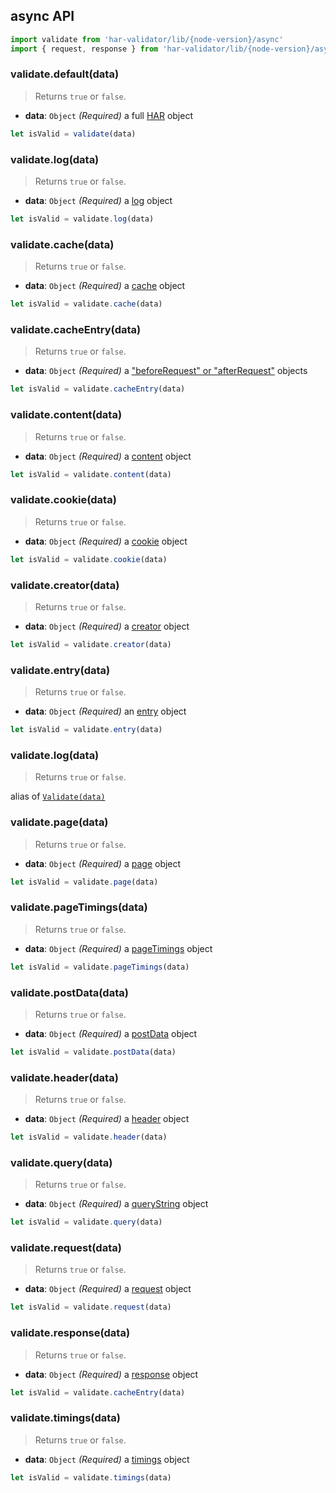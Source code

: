 ## async API

```js
import validate from 'har-validator/lib/{node-version}/async'
import { request, response } from 'har-validator/lib/{node-version}/async'
```

### validate.default(data)

> Returns `true` or `false`.

- **data**: `Object` *(Required)*
  a full [HAR](https://github.com/ahmadnassri/har-spec/blob/master/versions/1.2.md) object

```js
let isValid = validate(data)
```

### validate.log(data)

> Returns `true` or `false`.

- **data**: `Object` *(Required)*
  a [log](https://github.com/ahmadnassri/har-spec/blob/master/versions/1.2.md#log) object

```js
let isValid = validate.log(data)
```

### validate.cache(data)

> Returns `true` or `false`.

- **data**: `Object` *(Required)*
  a [cache](https://github.com/ahmadnassri/har-spec/blob/master/versions/1.2.md#cache) object

```js
let isValid = validate.cache(data)
```

### validate.cacheEntry(data)

> Returns `true` or `false`.

- **data**: `Object` *(Required)*
  a ["beforeRequest" or "afterRequest"](https://github.com/ahmadnassri/har-spec/blob/master/versions/1.2.md#cache) objects

```js
let isValid = validate.cacheEntry(data)
```

### validate.content(data)

> Returns `true` or `false`.

- **data**: `Object` *(Required)*
  a [content](https://github.com/ahmadnassri/har-spec/blob/master/versions/1.2.md#content) object

```js
let isValid = validate.content(data)
```

### validate.cookie(data)

> Returns `true` or `false`.

- **data**: `Object` *(Required)*
  a [cookie](https://github.com/ahmadnassri/har-spec/blob/master/versions/1.2.md#cookies) object

```js
let isValid = validate.cookie(data)
```

### validate.creator(data)

> Returns `true` or `false`.

- **data**: `Object` *(Required)*
  a [creator](https://github.com/ahmadnassri/har-spec/blob/master/versions/1.2.md#creator) object

```js
let isValid = validate.creator(data)
```

### validate.entry(data)

> Returns `true` or `false`.

- **data**: `Object` *(Required)*
  an [entry](https://github.com/ahmadnassri/har-spec/blob/master/versions/1.2.md#entries) object

```js
let isValid = validate.entry(data)
```

### validate.log(data)

> Returns `true` or `false`.

alias of [`Validate(data)`](#validate-data-callback-)

### validate.page(data)

> Returns `true` or `false`.

- **data**: `Object` *(Required)*
  a [page](https://github.com/ahmadnassri/har-spec/blob/master/versions/1.2.md#pages) object

```js
let isValid = validate.page(data)
```

### validate.pageTimings(data)

> Returns `true` or `false`.

- **data**: `Object` *(Required)*
  a [pageTimings](https://github.com/ahmadnassri/har-spec/blob/master/versions/1.2.md#pageTimings) object

```js
let isValid = validate.pageTimings(data)
```

### validate.postData(data)

> Returns `true` or `false`.

- **data**: `Object` *(Required)*
  a [postData](https://github.com/ahmadnassri/har-spec/blob/master/versions/1.2.md#postData) object

```js
let isValid = validate.postData(data)
```

### validate.header(data)

> Returns `true` or `false`.

- **data**: `Object` *(Required)*
  a [header](https://github.com/ahmadnassri/har-spec/blob/master/versions/1.2.md#headers) object

```js
let isValid = validate.header(data)
```

### validate.query(data)

> Returns `true` or `false`.

- **data**: `Object` *(Required)*
  a [queryString](https://github.com/ahmadnassri/har-spec/blob/master/versions/1.2.md#querystring) object

```js
let isValid = validate.query(data)
```

### validate.request(data)

> Returns `true` or `false`.

- **data**: `Object` *(Required)*
  a [request](https://github.com/ahmadnassri/har-spec/blob/master/versions/1.2.md#request) object

```js
let isValid = validate.request(data)
```

### validate.response(data)

> Returns `true` or `false`.

- **data**: `Object` *(Required)*
  a [response](https://github.com/ahmadnassri/har-spec/blob/master/versions/1.2.md#response) object

```js
let isValid = validate.cacheEntry(data)
```

### validate.timings(data)

> Returns `true` or `false`.

- **data**: `Object` *(Required)*
  a [timings](https://github.com/ahmadnassri/har-spec/blob/master/versions/1.2.md#timings) object

```js
let isValid = validate.timings(data)
```
